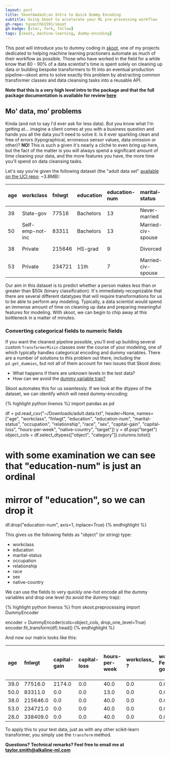 ```yaml
---
layout: post
title: Skoot&mdash;an Intro to Quick Dummy Encoding
subtitle: Using Skoot to accelerate your ML pre-processing workflow
gh-repo: tgsmith61591/skoot
gh-badge: [star, fork, follow]
tags: [skoot, machine-learning, dummy-encoding]
---
```


This post will introduce you to dummy coding in [skoot](https://github.com/tgsmith61591/skoot), one of my projects dedicated to helping machine learning practioners automate as much of their workflow as possible. Those who have worked in the field for a while know that 80 - 90% of a data scientist's time is spent solely on cleaning up data or building bespoke transformers to fit into an eventual production pipeline&mdash;skoot aims to solve exactly this problem by abstracting common transformer classes and data cleansing tasks into a reusable API.

**Note that this is a very high level intro to the package and that the full package documentation is available for review [here](https://tgsmith61591.github.io/skoot/)**

## Mo' data, mo' problems

Kinda (and not to say I'd ever ask for less data). But you know what I'm getting at... imagine a client comes at you with a business question and hands you all the data you'll need to solve it. Is it ever sparkling clean and free of errors (typographical, erroneous sensor values, data omission or other)? **NO!** This is such a given it's nearly a cliché to even bring up here, but the fact of the matter is you will always spend a significant amount of time cleaning your data, and the more features you have, the more time you'll spend on data cleansing tasks.

Let's say you're given the following dataset (the "adult data set" [available on the UCI repo](https://archive.ics.uci.edu/ml/datasets/Adult); ~3.8MB):

| age | workclass | fnlwgt | education | education-num | marital-status | occupation | relationship | race | sex | capital-gain | capital-loss | hours-per-week | native-country | target |
| :-- | :-------- | :----- | :-------- | :------------ | :------------- | :--------- | :----------- | :--- | :-- | :----------- | :----------- | :------------- | :------------- | :----- |
| 39 | State-gov | 77516 | Bachelors | 13 | Never-married | Adm-clerical | Not-in-family | White | Male | 2174 | 0 | 40 | United-States | <=50k |
| 50 | Self-emp-not-inc | 83311 | Bachelors | 13 | Married-civ-spouse | Exec-managerial | Husband | White | Male | 0 | 0 | 13 | United-States | <=50K |
| 38 | Private | 215646 | HS-grad | 9 | Divorced | Handlers-cleaners | Not-in-family | White | Male | 0 | 0 | 40 | United-States | <=50K |
| 53 | Private | 234721 | 11th | 7 | Married-civ-spouse | Handlers-cleaners | Husband | Black | Male | 0 | 0 | 40 | United-States | <=50K |

Our aim in this dataset is to predict whether a person makes less than or greater than $50k (binary classification). It's immediately recognizable that there are several different datatypes that will require transformations for us to be able to perform any modeling. Typically, a data scientist would spend an immense amount of time on cleaning up data and preparing meaningful features for modeling. With skoot, we can begin to chip away at this bottleneck in a matter of minutes.

### Converting categorical fields to numeric fields

If you want the cleanest pipeline possible, you'll end up building several custom `TransformerMixin` classes over the course of your modeling, one of which typically handles categorical encoding and dummy variables. There are a number of solutions to this problem out there, including the `pd.get_dummies`, but not all of them account for two issues that Skoot does:

  * What happens if there are unknown levels in the test data?
  * How can we avoid the [dummy variable trap?](http://www.algosome.com/articles/dummy-variable-trap-regression.html)

Skoot automates this for us seamlessly. If we look at the dtypes of the dataset, we can identify which will need dummy-encoding:

{% highlight python linenos %}
import pandas as pd

df = pd.read_csv("~/Downloads/adult.data.txt", header=None,
                 names=["age", "workclass", "fnlwgt", "education", 
                        "education-num", "marital-status", "occupation", 
                        "relationship", "race", "sex", "capital-gain", 
                        "capital-loss", "hours-per-week", "native-country", "target"])
y = df.pop("target")
object_cols = df.select_dtypes(["object", "category"]).columns.tolist()

# with some examination we can see that "education-num" is just an ordinal 
# mirror of "education", so we can drop it
df.drop("education-num", axis=1, inplace=True)
{% endhighlight %}

This gives us the following fields as "object" (or string) type:

* workclass
* education
* marital-status
* occupation
* relationship
* race
* sex
* native-country

We can use the fields to very quickly one-hot encode all the dummy variables and drop one level (to avoid the dummy trap):

{% highlight python linenos %}
from skoot.preprocessing import DummyEncoder

encoder = DummyEncoder(cols=object_cols, drop_one_level=True)
encoder.fit_transform(df).head()
{% endhighlight %}

And now our matrix looks like this:

| age | fnlwgt | capital-gain | capital-loss | hours-per-week | workclass_ ? | workclass_ Federal-gov | workclass_ Local-gov | workclass_ Never-worked | workclass_ Private | workclass_ Self-emp-inc | workclass_ Self-emp-not-inc | workclass_ State-gov | education_ 10th | education_ 11th | education_ 12th | education_ 1st-4th | education_ 5th-6th | education_ 7th-8th | education_ 9th | education_ Assoc-acdm | education_ Assoc-voc | education_ Bachelors | education_ Doctorate | education_ HS-grad | education_ Masters | education_ Preschool | education_ Prof-school | marital-status_ Divorced | marital-status_ Married-AF-spouse | marital-status_ Married-civ-spouse | marital-status_ Married-spouse-absent | marital-status_ Never-married | marital-status_ Separated | occupation_ ? | occupation_ Adm-clerical | occupation_ Armed-Forces | occupation_ Craft-repair | occupation_ Exec-managerial | occupation_ Farming-fishing | occupation_ Handlers-cleaners | occupation_ Machine-op-inspct | occupation_ Other-service | occupation_ Priv-house-serv | occupation_ Prof-specialty | occupation_ Protective-serv | occupation_ Sales | occupation_ Tech-support | relationship_ Husband | relationship_ Not-in-family | relationship_ Other-relative | relationship_ Own-child | relationship_ Unmarried | race_ Amer-Indian-Eskimo | race_ Asian-Pac-Islander | race_ Black | race_ Other | sex_ Female | native-country_ ? | native-country_ Cambodia | native-country_ Canada | native-country_ China | native-country_ Columbia | native-country_ Cuba | native-country_ Dominican-Republic | native-country_ Ecuador | native-country_ El-Salvador | native-country_ England | native-country_ France | native-country_ Germany | native-country_ Greece | native-country_ Guatemala | native-country_ Haiti | native-country_ Holand-Netherlands | native-country_ Honduras | native-country_ Hong | native-country_ Hungary | native-country_ India | native-country_ Iran | native-country_ Ireland | native-country_ Italy | native-country_ Jamaica | native-country_ Japan | native-country_ Laos | native-country_ Mexico | native-country_ Nicaragua | native-country_ Outlying-US(Guam-USVI-etc) | native-country_ Peru | native-country_ Philippines | native-country_ Poland | native-country_ Portugal | native-country_ Puerto-Rico | native-country_ Scotland | native-country_ South | native-country_ Taiwan | native-country_ Thailand | native-country_ Trinadad&Tobago | native-country_ United-States | native-country_ Vietnam |
| :-- | :----- | :----------- | :----------- | :------------- | :----------- | :--------------------- | :------------------- | :---------------------- | :----------------- | :---------------------- | :-------------------------- | :------------------- | :-------------- | :-------------- | :-------------- | :----------------- | :----------------- | :----------------- | :------------- | :-------------------- | :------------------- | :------------------- | :------------------- | :----------------- | :----------------- | :------------------- | :--------------------- | :----------------------- | :-------------------------------- | :--------------------------------- | :------------------------------------ | :---------------------------- | :------------------------ | :------------ | :----------------------- | :----------------------- | :----------------------- | :-------------------------- | :-------------------------- | :---------------------------- | :---------------------------- | :------------------------ | :-------------------------- | :------------------------- | :-------------------------- | :---------------- | :----------------------- | :-------------------- | :-------------------------- | :--------------------------- | :---------------------- | :---------------------- | :----------------------- | :----------------------- | :---------- | :---------- | :---------- | :---------------- | :----------------------- | :--------------------- | :-------------------- | :----------------------- | :------------------- | :--------------------------------- | :---------------------- | :-------------------------- | :---------------------- | :--------------------- | :---------------------- | :--------------------- | :------------------------ | :-------------------- | :--------------------------------- | :----------------------- | :------------------- | :---------------------- | :-------------------- | :------------------- | :---------------------- | :-------------------- | :---------------------- | :-------------------- | :------------------- | :--------------------- | :------------------------ | :----------------------------------------- | :------------------- | :-------------------------- | :--------------------- | :----------------------- | :-------------------------- | :----------------------- | :-------------------- | :--------------------- | :----------------------- | :------------------------------ | :---------------------------- | :---------------------- |
| 39.0 | 77516.0 | 2174.0 | 0.0 | 40.0 | 0.0 | 0.0 | 0.0 | 0.0 | 0.0 | 0.0 | 0.0 | 1.0 | 0.0 | 0.0 | 0.0 | 0.0 | 0.0 | 0.0 | 0.0 | 0.0 | 0.0 | 1.0 | 0.0 | 0.0 | 0.0 | 0.0 | 0.0 | 0.0 | 0.0 | 0.0 | 0.0 | 1.0 | 0.0 | 0.0 | 1.0 | 0.0 | 0.0 | 0.0 | 0.0 | 0.0 | 0.0 | 0.0 | 0.0 | 0.0 | 0.0 | 0.0 | 0.0 | 0.0 | 1.0 | 0.0 | 0.0 | 0.0 | 0.0 | 0.0 | 0.0 | 0.0 | 0.0 | 0.0 | 0.0 | 0.0 | 0.0 | 0.0 | 0.0 | 0.0 | 0.0 | 0.0 | 0.0 | 0.0 | 0.0 | 0.0 | 0.0 | 0.0 | 0.0 | 0.0 | 0.0 | 0.0 | 0.0 | 0.0 | 0.0 | 0.0 | 0.0 | 0.0 | 0.0 | 0.0 | 0.0 | 0.0 | 0.0 | 0.0 | 0.0 | 0.0 | 0.0 | 0.0 | 0.0 | 0.0 | 0.0 | 0.0 | 1.0 | 0.0 |
| 50.0 | 83311.0 | 0.0 | 0.0 | 13.0 | 0.0 | 0.0 | 0.0 | 0.0 | 0.0 | 0.0 | 1.0 | 0.0 | 0.0 | 0.0 | 0.0 | 0.0 | 0.0 | 0.0 | 0.0 | 0.0 | 0.0 | 1.0 | 0.0 | 0.0 | 0.0 | 0.0 | 0.0 | 0.0 | 0.0 | 1.0 | 0.0 | 0.0 | 0.0 | 0.0 | 0.0 | 0.0 | 0.0 | 1.0 | 0.0 | 0.0 | 0.0 | 0.0 | 0.0 | 0.0 | 0.0 | 0.0 | 0.0 | 1.0 | 0.0 | 0.0 | 0.0 | 0.0 | 0.0 | 0.0 | 0.0 | 0.0 | 0.0 | 0.0 | 0.0 | 0.0 | 0.0 | 0.0 | 0.0 | 0.0 | 0.0 | 0.0 | 0.0 | 0.0 | 0.0 | 0.0 | 0.0 | 0.0 | 0.0 | 0.0 | 0.0 | 0.0 | 0.0 | 0.0 | 0.0 | 0.0 | 0.0 | 0.0 | 0.0 | 0.0 | 0.0 | 0.0 | 0.0 | 0.0 | 0.0 | 0.0 | 0.0 | 0.0 | 0.0 | 0.0 | 0.0 | 0.0 | 1.0 | 0.0 |
| 38.0 | 215646.0 | 0.0 | 0.0 | 40.0 | 0.0 | 0.0 | 0.0 | 0.0 | 1.0 | 0.0 | 0.0 | 0.0 | 0.0 | 0.0 | 0.0 | 0.0 | 0.0 | 0.0 | 0.0 | 0.0 | 0.0 | 0.0 | 0.0 | 1.0 | 0.0 | 0.0 | 0.0 | 1.0 | 0.0 | 0.0 | 0.0 | 0.0 | 0.0 | 0.0 | 0.0 | 0.0 | 0.0 | 0.0 | 0.0 | 1.0 | 0.0 | 0.0 | 0.0 | 0.0 | 0.0 | 0.0 | 0.0 | 0.0 | 1.0 | 0.0 | 0.0 | 0.0 | 0.0 | 0.0 | 0.0 | 0.0 | 0.0 | 0.0 | 0.0 | 0.0 | 0.0 | 0.0 | 0.0 | 0.0 | 0.0 | 0.0 | 0.0 | 0.0 | 0.0 | 0.0 | 0.0 | 0.0 | 0.0 | 0.0 | 0.0 | 0.0 | 0.0 | 0.0 | 0.0 | 0.0 | 0.0 | 0.0 | 0.0 | 0.0 | 0.0 | 0.0 | 0.0 | 0.0 | 0.0 | 0.0 | 0.0 | 0.0 | 0.0 | 0.0 | 0.0 | 0.0 | 1.0 | 0.0 |
| 53.0 | 234721.0 | 0.0 | 0.0 | 40.0 | 0.0 | 0.0 | 0.0 | 0.0 | 1.0 | 0.0 | 0.0 | 0.0 | 0.0 | 1.0 | 0.0 | 0.0 | 0.0 | 0.0 | 0.0 | 0.0 | 0.0 | 0.0 | 0.0 | 0.0 | 0.0 | 0.0 | 0.0 | 0.0 | 0.0 | 1.0 | 0.0 | 0.0 | 0.0 | 0.0 | 0.0 | 0.0 | 0.0 | 0.0 | 0.0 | 1.0 | 0.0 | 0.0 | 0.0 | 0.0 | 0.0 | 0.0 | 0.0 | 1.0 | 0.0 | 0.0 | 0.0 | 0.0 | 0.0 | 0.0 | 1.0 | 0.0 | 0.0 | 0.0 | 0.0 | 0.0 | 0.0 | 0.0 | 0.0 | 0.0 | 0.0 | 0.0 | 0.0 | 0.0 | 0.0 | 0.0 | 0.0 | 0.0 | 0.0 | 0.0 | 0.0 | 0.0 | 0.0 | 0.0 | 0.0 | 0.0 | 0.0 | 0.0 | 0.0 | 0.0 | 0.0 | 0.0 | 0.0 | 0.0 | 0.0 | 0.0 | 0.0 | 0.0 | 0.0 | 0.0 | 0.0 | 0.0 | 1.0 | 0.0 |
| 28.0 | 338409.0 | 0.0 | 0.0 | 40.0 | 0.0 | 0.0 | 0.0 | 0.0 | 1.0 | 0.0 | 0.0 | 0.0 | 0.0 | 0.0 | 0.0 | 0.0 | 0.0 | 0.0 | 0.0 | 0.0 | 0.0 | 1.0 | 0.0 | 0.0 | 0.0 | 0.0 | 0.0 | 0.0 | 0.0 | 1.0 | 0.0 | 0.0 | 0.0 | 0.0 | 0.0 | 0.0 | 0.0 | 0.0 | 0.0 | 0.0 | 0.0 | 0.0 | 0.0 | 1.0 | 0.0 | 0.0 | 0.0 | 0.0 | 0.0 | 0.0 | 0.0 | 0.0 | 0.0 | 0.0 | 1.0 | 0.0 | 1.0 | 0.0 | 0.0 | 0.0 | 0.0 | 0.0 | 1.0 | 0.0 | 0.0 | 0.0 | 0.0 | 0.0 | 0.0 | 0.0 | 0.0 | 0.0 | 0.0 | 0.0 | 0.0 | 0.0 | 0.0 | 0.0 | 0.0 | 0.0 | 0.0 | 0.0 | 0.0 | 0.0 | 0.0 | 0.0 | 0.0 | 0.0 | 0.0 | 0.0 | 0.0 | 0.0 | 0.0 | 0.0 | 0.0 | 0.0 | 0.0 | 0.0 |


To apply this to your test data, just as with any other scikit-learn transformer, you simply use the `transform` method.

**Questions? Technical remarks? Feel free to email me at taylor.smith@alkaline-ml.com**

